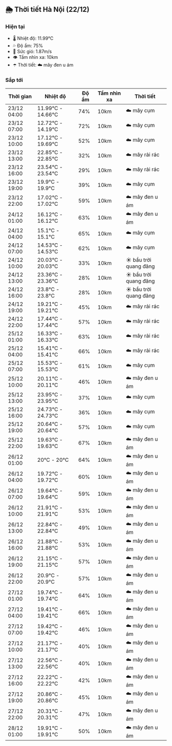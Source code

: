 ## 🌦️ Thời tiết Hà Nội (22/12)

### Hiện tại

- 🌡️ Nhiệt độ: 11.99℃
- 💦 Độ ẩm: 75%
- 💨 Sức gió: 1.87m/s
- 👁️ Tầm nhìn xa: 10km
- ☂️ Thời tiết: ☁️ mây đen u ám

### Sắp tới

| Thời gian | Nhiệt độ | Độ ẩm | Tầm nhìn xa | Thời tiết |
| --- | --- | --- | --- | --- |
| 23/12 04:00 | 11.99℃ - 14.66℃ | 74% | 10km | ☁️ mây cụm |
| 23/12 07:00 | 12.72℃ - 14.19℃ | 72% | 10km | ☁️ mây cụm |
| 23/12 10:00 | 17.12℃ - 19.69℃ | 52% | 10km | ☁️ mây cụm |
| 23/12 13:00 | 22.85℃ - 22.85℃ | 32% | 10km | ☁️ mây rải rác |
| 23/12 16:00 | 23.54℃ - 23.54℃ | 29% | 10km | ☁️ mây rải rác |
| 23/12 19:00 | 19.9℃ - 19.9℃ | 39% | 10km | ☁️ mây cụm |
| 23/12 22:00 | 17.02℃ - 17.02℃ | 59% | 10km | ☁️ mây đen u ám |
| 24/12 01:00 | 16.12℃ - 16.12℃ | 63% | 10km | ☁️ mây đen u ám |
| 24/12 04:00 | 15.1℃ - 15.1℃ | 65% | 10km | ☁️ mây cụm |
| 24/12 07:00 | 14.53℃ - 14.53℃ | 62% | 10km | ☁️ mây cụm |
| 24/12 10:00 | 20.03℃ - 20.03℃ | 33% | 10km | ☀️ bầu trời quang đãng |
| 24/12 13:00 | 23.36℃ - 23.36℃ | 28% | 10km | ☀️ bầu trời quang đãng |
| 24/12 16:00 | 23.8℃ - 23.8℃ | 28% | 10km | ☀️ bầu trời quang đãng |
| 24/12 19:00 | 19.21℃ - 19.21℃ | 45% | 10km | ☁️ mây rải rác |
| 24/12 22:00 | 17.44℃ - 17.44℃ | 57% | 10km | ☁️ mây rải rác |
| 25/12 01:00 | 16.33℃ - 16.33℃ | 63% | 10km | ☁️ mây rải rác |
| 25/12 04:00 | 15.41℃ - 15.41℃ | 66% | 10km | ☁️ mây rải rác |
| 25/12 07:00 | 15.53℃ - 15.53℃ | 61% | 10km | ☁️ mây cụm |
| 25/12 10:00 | 20.11℃ - 20.11℃ | 46% | 10km | ☁️ mây đen u ám |
| 25/12 13:00 | 23.95℃ - 23.95℃ | 37% | 10km | ☁️ mây cụm |
| 25/12 16:00 | 24.73℃ - 24.73℃ | 36% | 10km | ☁️ mây cụm |
| 25/12 19:00 | 20.64℃ - 20.64℃ | 57% | 10km | ☁️ mây cụm |
| 25/12 22:00 | 19.63℃ - 19.63℃ | 67% | 10km | ☁️ mây đen u ám |
| 26/12 01:00 | 20℃ - 20℃ | 64% | 10km | ☁️ mây đen u ám |
| 26/12 04:00 | 19.72℃ - 19.72℃ | 60% | 10km | ☁️ mây đen u ám |
| 26/12 07:00 | 19.64℃ - 19.64℃ | 59% | 10km | ☁️ mây đen u ám |
| 26/12 10:00 | 21.91℃ - 21.91℃ | 53% | 10km | ☁️ mây đen u ám |
| 26/12 13:00 | 22.84℃ - 22.84℃ | 49% | 10km | ☁️ mây đen u ám |
| 26/12 16:00 | 21.88℃ - 21.88℃ | 53% | 10km | ☁️ mây đen u ám |
| 26/12 19:00 | 21.15℃ - 21.15℃ | 57% | 10km | ☁️ mây đen u ám |
| 26/12 22:00 | 20.9℃ - 20.9℃ | 57% | 10km | ☁️ mây đen u ám |
| 27/12 01:00 | 19.74℃ - 19.74℃ | 64% | 10km | ☁️ mây đen u ám |
| 27/12 04:00 | 19.41℃ - 19.41℃ | 66% | 10km | ☁️ mây đen u ám |
| 27/12 07:00 | 19.42℃ - 19.42℃ | 46% | 10km | ☁️ mây đen u ám |
| 27/12 10:00 | 21.17℃ - 21.17℃ | 40% | 10km | ☁️ mây đen u ám |
| 27/12 13:00 | 22.56℃ - 22.56℃ | 40% | 10km | ☁️ mây đen u ám |
| 27/12 16:00 | 22.22℃ - 22.22℃ | 42% | 10km | ☁️ mây đen u ám |
| 27/12 19:00 | 20.86℃ - 20.86℃ | 45% | 10km | ☁️ mây đen u ám |
| 27/12 22:00 | 20.31℃ - 20.31℃ | 47% | 10km | ☁️ mây đen u ám |
| 28/12 01:00 | 19.91℃ - 19.91℃ | 50% | 10km | ☁️ mây đen u ám |
